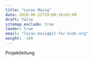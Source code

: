 ```yaml
---
title: "Lucas Mosig"
date: 2018-06-22T19:09:16+02:00
draft: false
sitemap_exclude: true
leader: true
email: "lucas.mosig@it-for-kids.org"
weight: -100
---
```


Projektleitung
